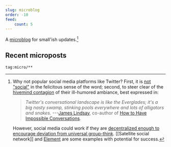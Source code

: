 ```yaml
---
slug: microblog
order: -10
feed:
    count: 5
---
```


A [microblog](https://en.wikipedia.org/wiki/Microblogging) for small'ish updates.[^twit]

## Recent microposts

```query {.timeline}
tag:micro/**
```

[^twit]: 
    Why not popular social media platforms like Twitter? First, it is [not "social"](https://old.reddit.com/r/slatestarcodex/comments/njxq6h/status_anxiety_as_a_service/gzavjca/?context=3) in the felicitous sense of the word; second, to steer clear of the [hivemind contagion](https://www.pnas.org/content/111/24/8788) of their ill-humored ambiance, best expressed in:
    > *Twitter's conversational landscape is like the Everglades; it's a big nasty swamp, stinking pools everywhere and lots of alligators and snakes.*
    ---[James Lindsay](https://www.youtube.com/watch?v=sAoguiwEHJg&feature=youtu.be), co-author of [How to Have Impossible Conversations](https://www.amazon.com/How-Have-Impossible-Conversations-Practical-ebook/dp/B07NL74KR2).
    
    However, social media could work if they are [decentralized enough to encourage deviation from universal group-think](https://satellite.earth/pub/@srid:stay-niche). [[Satellite social network]] and [Element](https://element.io/) are some examples with potential for success. 